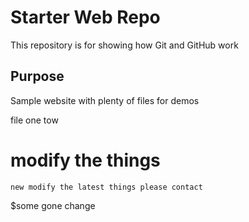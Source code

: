 # Starter Web Repo

This repository is for showing how Git and GitHub work

## Purpose

Sample website with plenty of files for demos

file one tow

# modify the things
	new modify the latest things please contact
	
$some gone change